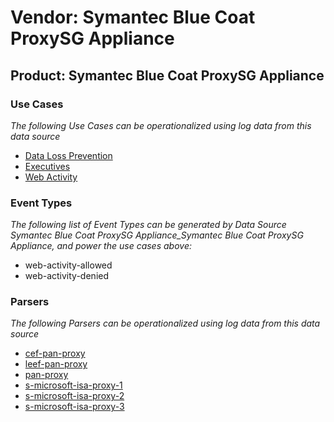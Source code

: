 Vendor: Symantec Blue Coat ProxySG Appliance
============================================
Product: Symantec Blue Coat ProxySG Appliance
---------------------------------------------

### Use Cases

_The following Use Cases can be operationalized using log data from this data source_

* [Data Loss Prevention](../UseCases/usecase_data_loss_prevention.md)
* [Executives](../UseCases/usecase_executives.md)
* [Web Activity](../UseCases/usecase_web_activity.md)


### Event Types

_The following list of Event Types can be generated by Data Source Symantec Blue Coat ProxySG Appliance_Symantec Blue Coat ProxySG Appliance, and power the use cases above:_

- web-activity-allowed
- web-activity-denied


### Parsers

_The following Parsers can be operationalized using log data from this data source_

* [cef-pan-proxy](../Parsers/parserContent_cef-pan-proxy.md)
* [leef-pan-proxy](../Parsers/parserContent_leef-pan-proxy.md)
* [pan-proxy](../Parsers/parserContent_pan-proxy.md)
* [s-microsoft-isa-proxy-1](../Parsers/parserContent_s-microsoft-isa-proxy-1.md)
* [s-microsoft-isa-proxy-2](../Parsers/parserContent_s-microsoft-isa-proxy-2.md)
* [s-microsoft-isa-proxy-3](../Parsers/parserContent_s-microsoft-isa-proxy-3.md)
